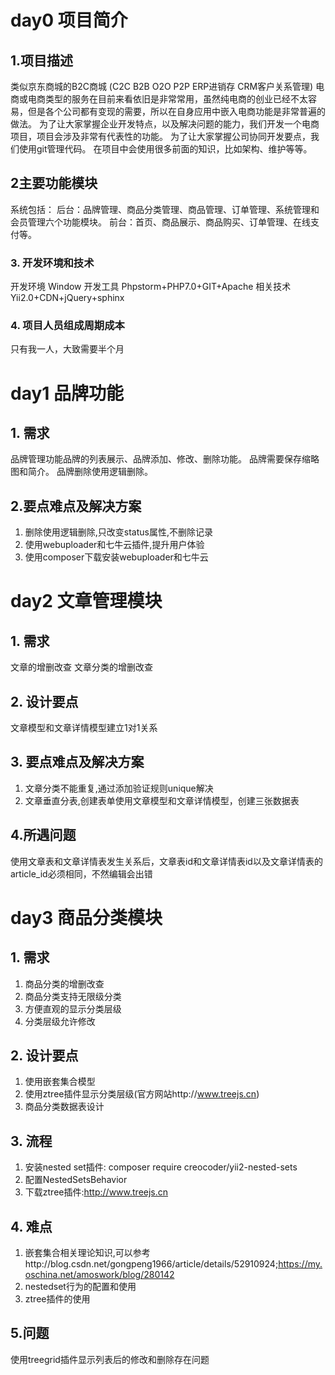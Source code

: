 

# day0 项目简介
## 1.项目描述
类似京东商城的B2C商城 (C2C B2B O2O P2P ERP进销存 CRM客户关系管理)
电商或电商类型的服务在目前来看依旧是非常常用，虽然纯电商的创业已经不太容易，但是各个公司都有变现的需要，所以在自身应用中嵌入电商功能是非常普遍的做法。
为了让大家掌握企业开发特点，以及解决问题的能力，我们开发一个电商项目，项目会涉及非常有代表性的功能。
为了让大家掌握公司协同开发要点，我们使用git管理代码。
在项目中会使用很多前面的知识，比如架构、维护等等。
## 2主要功能模块
系统包括：
后台：品牌管理、商品分类管理、商品管理、订单管理、系统管理和会员管理六个功能模块。
前台：首页、商品展示、商品购买、订单管理、在线支付等。
### 3.	开发环境和技术
开发环境	Window
开发工具	Phpstorm+PHP7.0+GIT+Apache
相关技术	Yii2.0+CDN+jQuery+sphinx
### 4.	项目人员组成周期成本
只有我一人，大致需要半个月
# day1 品牌功能
## 1.	需求
品牌管理功能品牌的列表展示、品牌添加、修改、删除功能。
品牌需要保存缩略图和简介。
品牌删除使用逻辑删除。
## 2.要点难点及解决方案
1.	删除使用逻辑删除,只改变status属性,不删除记录
2.	使用webuploader和七牛云插件,提升用户体验
3.	使用composer下载安装webuploader和七牛云

# day2 文章管理模块
## 1.	需求
文章的增删改查
文章分类的增删改查
## 2.	设计要点
文章模型和文章详情模型建立1对1关系
## 3.	要点难点及解决方案
1.	文章分类不能重复,通过添加验证规则unique解决
2.	文章垂直分表,创建表单使用文章模型和文章详情模型，创建三张数据表
## 4.所遇问题
使用文章表和文章详情表发生关系后，文章表id和文章详情表id以及文章详情表的article_id必须相同，不然编辑会出错
# day3	商品分类模块
## 1.	需求
1.	商品分类的增删改查
2.	商品分类支持无限级分类
3.	方便直观的显示分类层级
4.	分类层级允许修改
## 2.	设计要点
 
 
1.	使用嵌套集合模型
2.	使用ztree插件显示分类层级(官方网站http://www.treejs.cn)
3.	商品分类数据表设计
 
## 3.	流程
1.	安装nested set插件: composer require creocoder/yii2-nested-sets
2.	配置NestedSetsBehavior
3.	下载ztree插件:http://www.treejs.cn
## 4.	难点
1.	嵌套集合相关理论知识,可以参考http://blog.csdn.net/gongpeng1966/article/details/52910924;https://my.oschina.net/amoswork/blog/280142
2.	nestedset行为的配置和使用
3.	ztree插件的使用
## 5.问题
使用treegrid插件显示列表后的修改和删除存在问题